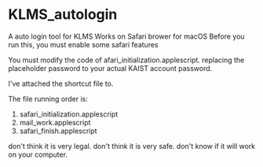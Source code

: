 # KLMS_autologin
A auto login tool for KLMS
Works on Safari brower for macOS
Before you run this, you must enable some safari features


You must modify the code of afari_initialization.applescript.
replacing the placeholder password to your actual KAIST account password.

I've attached the shortcut file to.


The file running order is:

1. safari_initialization.applescript
2. mail_work.applescript
3. safari_finish.applescript


don't think it is very legal.
don't think it is very safe.
don't know if it will work on your computer.
